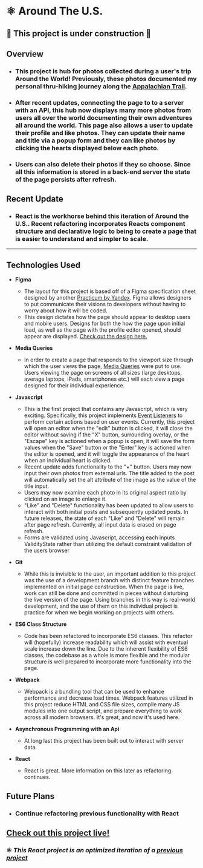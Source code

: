 # ⚛️ Around The U.S.

## 🚧 This project is under construction 🚧

## Overview

- ### This project is hub for photos collected during a user's trip **Around the World**! Previously, these photos documented my personal thru-hiking journey along the [Appalachian Trail](https://en.wikipedia.org/wiki/Appalachian_Trail).

- ### After recent updates, connecting the page to to a server with an API, this hub now displays many more photos from users all over the world documenting their own adventures all around the world. This page also allows a user to update their profile and like photos. They can update their name and title via a popup form and they can like photos by clicking the hearts displayed below each photo.

- ### Users can also delete their photos if they so choose. Since all this information is stored in a back-end server the state of the page persists after refresh.

## Recent Update

- ### React is the workhorse behind this iteration of **Around the U.S.**. Recent refactoring incorporates Reacts component structure and declarative logic to being to create a page that is easier to understand and simpler to scale.

---

## Technologies Used

- **Figma**

  - The layout for this project is based off of a Figma specification sheet designed by another [Practicum by Yandex](https://practicum.yandex.com/). Figma allows designers to put communicate their visions to developers without having to worry about how it will be coded.
  - This design dictates how the page should appear to desktop users and mobile users. Designs for both the how the page upon initial load, as well as the page with the profile editor opened, should appear are displayed. [Check out the design here.](https://www.figma.com/file/SurN1jaeEQIhuZEDMhmWWf/Sprint-4-Around-The-U.S.-desktop-mobile?node-id=0%3A1)

- **Media Queries**

  - In order to create a page that responds to the viewport size through which the user views the page, [Media Queries](https://developer.mozilla.org/en-US/docs/Web/CSS/Media_Queries/Using_media_queries) were put to use. Users viewing the page on screens of all sizes (large desktops, average laptops, iPads, smartphones etc.) will each view a page designed for their individual experience.

- **Javascript**

  - This is the first project that contains any Javascript, which is very exciting. Specifically, this project implements [Event Listeners](https://developer.mozilla.org/en-US/docs/Web/API/EventTarget/addEventListener) to perform certain actions based on user events. Currently, this project will open an editor when the "edit" button is clicked, it will close the editor without saving if the "X" button, surrounding overlay, or the "Escape" key is actioned when a popup is open, it will save the form values when the "Save" button or the "Enter" key is actioned when the editor is opened, and it will toggle the appearance of the heart when an individual heart is clicked.
  - Recent update adds functionality to the "+" button. Users may now input their own photos from external urls. The title added to the post will automatically set the alt attribute of the image as the value of the title input.
  - Users may now examine each photo in its original aspect ratio by clicked on an image to enlarge it.
  - "Like" and "Delete" functionality has been updated to allow users to interact with both initial posts and subsequently updated posts. In future releases, the state of each "Like" and "Delete" will remain after page refresh. Currently, all input data is erased on page refresh.
  - Forms are validated using Javascript, accessing each inputs ValidityState rather than utilizing the default constraint validation of the users browser

- **Git**

  - While this is invisible to the user, an important addition to this project was the use of a development branch with distinct feature branches implemented on initial page construction. When the page is live, work can still be done and committed in pieces without disturbing the live version of the page. Using branches in this way is real-world development, and the use of them on this individual project is practice for when we begin working on projects with others.

- **ES6 Class Structure**

  - Code has been refactored to incorporate ES6 classes. This refactor will (hopefully) increase readability which will assist with eventual scale increase down the line. Due to the inherent flexibility of ES6 classes, the codebase as a whole is more flexible and the modular structure is well prepared to incorporate more functionality into the page.

- **Webpack**

  - Webpack is a bundling tool that can be used to enhance performance and decrease load times. Webpack features utilized in this project reduce HTML and CSS file sizes, compile many JS modules into one output script, and prepare everything to work across all modern browsers. It's great, and now it's used here.

- **Asynchronous Programming with an Api**

  - At long last this project has been built out to interact with server data.

- **React**
  - React is great. More information on this later as refactoring continues.

## Future Plans

- ### Continue refactoring previous functionality with React

## [Check out this project live!](https://mccambley.github.io/around-react)

### ⚛️ _This React project is an optimized iteration of a [previous project](https://github.com/McCambley/web_project_4)_
